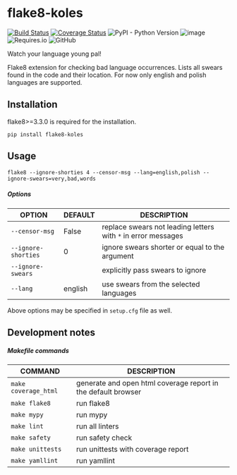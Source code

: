 # flake8-koles

[![Build Status](https://travis-ci.org/myslak71/flake8-koles.svg?branch=master)](https://travis-ci.org/myslak71/flake8-koles)
[![Coverage Status](https://coveralls.io/repos/github/myslak71/flake8-koles/badge.svg?branch=master)](https://coveralls.io/github/myslak71/flake8-koles?branch=master)
![PyPI - Python Version](https://img.shields.io/pypi/pyversions/flake8-koles)
![image](https://img.shields.io/badge/version-0.2.0-yellow)
![Requires.io](https://img.shields.io/requires/github/myslak71/flake8-koles)
![GitHub](https://img.shields.io/github/license/myslak71/flake8-koles?color=46c28e)

Watch your language young pal!

Flake8 extension for checking bad language occurrences. Lists all swears found in the code and their location.
For now only english and polish languages are supported.

## Installation
flake8>=3.3.0 is required for the installation.
```
pip install flake8-koles
```

## Usage
```
flake8 --ignore-shorties 4 --censor-msg --lang=english,polish --ignore-swears=very,bad,words
```
##### Options
|OPTION    | DEFAULT|DESCRIPTION |
| --------  |---|-------------|
|`--censor-msg`|False |replace swears not leading letters with `*` in error messages|
|`--ignore-shorties`|0 |ignore swears shorter or equal to the argument|
|`--ignore-swears`| |explicitly pass swears to ignore|
|`--lang`|english |use swears from the selected languages|

Above options may be specified in `setup.cfg` file as well.

## Development notes

##### Makefile commands

|COMMAND |DESCRIPTION|
|--------|-----------|
|`make coverage_html`|generate and open html coverage report in the default browser|
|`make flake8`|run flake8|
|`make mypy`|run mypy|
|`make lint`|run all linters|
|`make safety`|run safety check|
|`make unittests`|run unittests with coverage report
|`make yamllint`|run yamllint|
